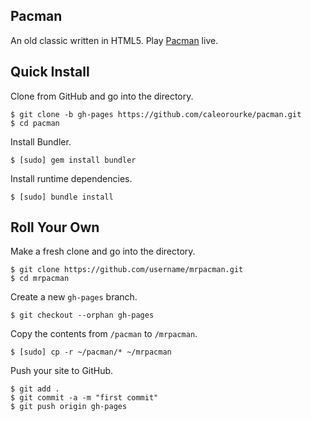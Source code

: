 ## Pacman
An old classic written in HTML5. Play [Pacman](http://pacman.thisismichaelorourke.com) live.

## Quick Install
Clone from GitHub and go into the directory.

```
$ git clone -b gh-pages https://github.com/caleorourke/pacman.git
$ cd pacman
```

Install Bundler.

```
$ [sudo] gem install bundler
```

Install runtime dependencies.

```
$ [sudo] bundle install
```

## Roll Your Own
Make a fresh clone and go into the directory.

```
$ git clone https://github.com/username/mrpacman.git
$ cd mrpacman
```

Create a new `gh-pages` branch.

```
$ git checkout --orphan gh-pages
```

Copy the contents from `/pacman` to `/mrpacman`.

```
$ [sudo] cp -r ~/pacman/* ~/mrpacman
```

Push your site to GitHub.

```
$ git add .
$ git commit -a -m "first commit"
$ git push origin gh-pages
```
